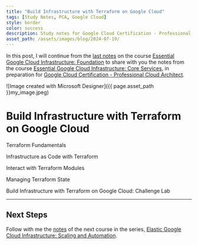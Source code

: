 ```yaml
---
title: "Build Infrastructure with Terraform on Google Cloud"
tags: [Study Notes, PCA, Google Cloud]
style: border
color: success
description: Study notes for Google Cloud Certification - Professional Cloud Architect
asset_path: /assets/images/blog/2024-07-19/
---
```

In this post, I will continue from the [last notes](ess-gcloud-infra-foundation) on the course [Essential Google Cloud Infrastructure: Foundation](https://www.cloudskillsboost.google/course_templates/50) to share with you the notes from the course [Essential Google Cloud Infrastructure: Core Services](https://www.cloudskillsboost.google/paths/12/course_templates/49), in preparation for [Google Cloud Certification - Professional Cloud Architect](https://cloud.google.com/learn/certification/cloud-architect).

![Image created with Microsoft Designer]({{ page.asset_path }}my_image.jpeg)

# Build Infrastructure with Terraform on Google Cloud

Terraform Fundamentals

Infrastructure as Code with Terraform

Interact with Terraform Modules

Managing Terraform State

Build Infrastructure with Terraform on Google Cloud: Challenge Lab

---

## Next Steps

Follow with me the [notes](elastic-gcloud-infra-scaling-auto) of the next course in the series, [Elastic Google Cloud Infrastructure: Scaling and Automation](https://www.cloudskillsboost.google/paths/12/course_templates/178).
